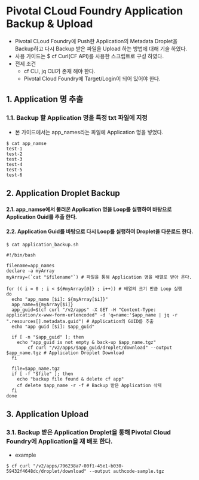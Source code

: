 # Pivotal CLoud Foundry Application Backup & Upload

- Pivotal CLoud Foundry에 Push한 Application의 Metadata Droplet을 Backup하고 다시 Backup 받은 파일을 Upload 하는 방법에 대해 기술 하였다.
- 사용 가이드는 $ cf Curl(CF API)를 사용한 스크립트로 구성 하였다.
- 전제 조건
  - cf CLI, jq CLI가 존재 해야 한다.
  - Pivotal Cloud Foundry에 Target/Login이 되어 있어야 한다.

## 1. Application 명 추출
### 1.1. Backup 할 Application 명을 특정 txt 파일에 지정
- 본 가이드에서는 app_names라는 파일에 Application 명을 넣었다.
```
$ cat app_namse
test-1
test-2
test-3
test-4
test-5
test-6
```

## 2. Application Droplet Backup
#### 2.1. app_namse에서 불러온 Application 명을 Loop를 실행하여 바탕으로 Application Guid를 추출 한다.
#### 2.2. Application Guid를 바탕으로 다시 Loop를 실행하여 Droplet을 다운로드 한다.

```
$ cat application_backup.sh

#!/bin/bash

filename=app_names
declare -a myArray
myArray=(`cat "$filename"`) # 파일을 통해 Application 명을 배열로 받아 온다.

for (( i = 0 ; i < ${#myArray[@]} ; i++)) # 배열의 크기 만큼 Loop 실행
do
  echo "app_name [$i]: ${myArray[$i]}"
  app_name=${myArray[$i]}
  app_guid=$(cf curl "/v2/apps" -X GET -H "Content-Type: application/x-www-form-urlencoded" -d 'q=name:'$app_name | jq -r ".resources[].metadata.guid") # Application의 GUID를 추출
  echo "app guid [$i]: $app_guid"

  if [ -n "$app_guid" ]; then
    echo "app_guid is not empty & back-up $app_name.tgz"
        cf curl "/v2/apps/$app_guid/droplet/download" --output $app_name.tgz # Application Droplet Download
  fi

  file=$app_name.tgz
  if [ -f "$file" ]; then
    echo "backup file found & delete cf app"
    cf delete $app_name -r -f # Backup 받은 Application 삭제
  fi
done
```

## 3. Application Upload
### 3.1. Backup 받은 Application Droplet을 통해 Pivotal Cloud Foundry에 Application을 재 배포 한다.
- example
```
$ cf curl "/v2/apps/796238a7-00f1-45e1-b030-59432f4648dc/droplet/download" --output authcode-sample.tgz
```

